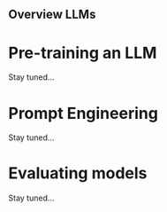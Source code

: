 ## Overview LLMs 

# Pre-training an LLM 
Stay tuned...

# Prompt Engineering 
Stay tuned...

# Evaluating models 
Stay tuned...
